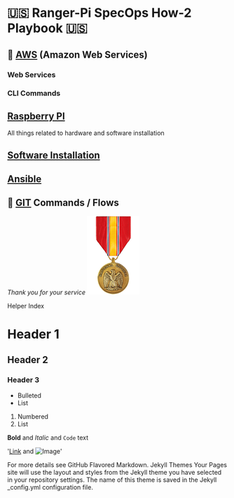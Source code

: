 # 🇺🇸 Ranger-Pi SpecOps How-2 Playbook 🇺🇸


## 🚀 [AWS](/AWS/index.html) (Amazon Web Services)

### Web Services

### CLI Commands

## [Raspberry PI](/RaspberryPI/index.html)
All things related to hardware and software installation
## [Software Installation](/SOFTWARE/index.html)
## [Ansible](/SOFTWARE/ansible.md)

## 🚀 [GIT](/GIT/index.html) Commands / Flows
*_Thank you for your service_*
![ndm](./images/NDM.png)

Helper Index

# Header 1
## Header 2
### Header 3

- Bulleted
- List

1. Numbered
2. List

**Bold** and _Italic_ and `Code` text

'[Link](url) and ![Image](src)'

For more details see GitHub Flavored Markdown.
Jekyll Themes
Your Pages site will use the layout and styles from the Jekyll theme you have selected in your repository settings. The name of this theme is saved in the Jekyll _config.yml configuration file.
